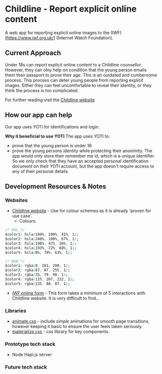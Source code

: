 # Childline - Report explicit online content

A web app for reporting explicit online images to the (IWF)[https://www.iwf.org.uk/] (Internet Watch Foundation).


## Current Approach

Under 18s can report explicit online content to a Childline counsellor. However, they can olny help on condition
that the young person emails them their passport to prove their age. This is an outdated and cumbersome process.
This process can deter young people from reporting explicit images. Either they can feel uncomfortable to reveal their identity, or they think the process is too complicated.

For further reading visit the [Childline website](https://www.childline.org.uk/info-advice/bullying-abuse-safety/online-mobile-safety/sexting/)

## How our app can help

Our app uses YOTI for identifications and login.

**Why it beneficial to use YOTI**
The app uses YOTI to:
- prove that the young person is under 18
- prove the young persons identity while protecting their anonimity. The app would only store their
remember me id, which is a unique identifier. So we only check that they have an accepted personal identification document on their YOTI account, but the app doesn't require access to any of their personal details.

## Development Resources & Notes

### Websites

- [Childline website](https://www.childline.org.uk/info-advice/bullying-abuse-safety/online-mobile-safety/sexting/) - Use for colour schemes as it is already 'proven for use case'.
  * Colours:
```css
/* HSL */
$color1: hsla(194%, 100%, 41%, 1);
$color2: hsla(240%, 100%, 67%, 1);
$color3: hsla(198%, 47%, 26%, 1);
$color4: hsla(193%, 72%, 68%, 1);
$color5: hsla(0%, 79%, 63%, 1);

/* RGB */
$color1: rgba(0, 161, 208, 1);
$color2: rgba(87, 87, 255, 1);
$color3: rgba(35, 79, 98, 1);
$color4: rgba(115, 207, 232, 1);
$color5: rgba(235, 88, 87, 1);
```
- [IWF online form](https://www.iwf.org.uk/) - This form takes a minimum of 5 interactions with Childline website. It is very difficult to find...

### Libraries

- [animate css](https://daneden.github.io/animate.css/) - include *simple* animations for smooth page transitions, however keeping it basic to ensure the user feels taken seriously.
- [materialize css](http://materializecss.com/buttons.html) - css library for key components.

### Prototype tech stack

- Node Hapi.js server

### Future tech stack
